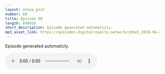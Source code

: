 ```yaml
---
layout: alexa_post
number: 68
title: Episode 68
length: 699916
short_description: Episode generated automaticly.
mp3_asset_link: https://episodes.digitalroyalty.network/zdnet_2018-04-20_01-00-03.mp3
---
```


Episode generated automaticly.

<audio controls>
    <source src="{{ page.mp3_asset_link }}" type="audio/mpeg">
</audio>